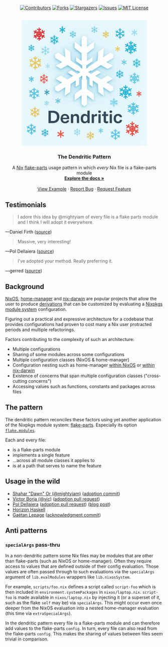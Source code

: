<a id="readme-top"></a>
<div align="center">

[![Contributors][contributors-shield]][contributors-url]
[![Forks][forks-shield]][forks-url]
[![Stargazers][stars-shield]][stars-url]
[![Issues][issues-shield]][issues-url]
[![MIT License][license-shield]][license-url]

</div>

<!-- PROJECT LOGO -->
<br />
<div align="center">
  <a href="https://github.com/mightyiam/dendritic">
    <img src="logo.jpg" alt="Logo" width="400" height="400">
  </a>

  <h3 align="center">The Dendritic Pattern</h3>

  <p align="center">
    A <a href="https://nix.dev">Nix</a> <a href="https://flake.parts">flake-parts</a> usage pattern in which <i>every</i> Nix file is a flake-parts module
    <br />
    <a href="https://github.com/mightyiam/dendritic"><strong>Explore the docs »</strong></a>
    <br />
    <br />
    <a href="https://github.com/mightyiam/dendritic">View Example</a>
    &middot;
    <a href="https://github.com/mightyiam/dendritic/issues/new?labels=bug&template=bug-report---.md">Report Bug</a>
    &middot;
    <a href="https://github.com/mightyiam/dendritic/issues/new?labels=enhancement&template=feature-request---.md">Request Feature</a>
  </p>
</div>

## Testimonials

> I adore this idea by @mightyiam of every file is a flake parts module and I think I will adopt it everywhere.

—Daniel Firth ([source](https://x.com/locallycompact/status/1909188620038046038))

> Massive, very interesting!

—Pol Dellaiera ([source](https://discourse.nixos.org/t/pattern-every-file-is-a-flake-parts-module/61271/2?u=mightyiam))

> I’ve adopted your method. Really preferring it.

—gerred ([source](https://x.com/devgerred/status/1909206297532117469))

## Background

[NixOS](https://nixos.org/manual/nixos/unstable/),
[home-manager](https://github.com/nix-community/home-manager) and
[nix-darwin](https://github.com/nix-darwin/nix-darwin)
are popular projects that allow the user to produce [derivations](https://nix.dev/tutorials/nix-language.html#derivations)
that can be customized by evaluating a [Nixpkgs module system](https://nix.dev/tutorials/module-system/) configuration.

Figuring out a practical and expressive architecture for a codebase that provides configurations had proven to cost many a Nix user protracted periods and multiple refactorings.

Factors contributing to the complexity of such an architecture:

- Multiple configurations
- Sharing of some modules across some configurations
- Multiple configuration classes (NixOS & home-manager)
- Configuration nesting such as home-manager [within NixOS](https://nix-community.github.io/home-manager/index.xhtml#sec-install-nixos-module) or [within nix-darwin](https://nix-community.github.io/home-manager/index.xhtml#sec-install-nix-darwin-module)
- Existence of concerns that span multiple configuration classes ("cross-cutting concerns")
- Accessing values such as functions, constants and packages across files

## The pattern

The dendritic pattern reconciles these factors using yet another application of the Nixpkgs module system: [flake-parts](https://flake.parts).
Especially its option [`flake.modules`](https://flake.parts/options/flake-parts-modules.html).

Each and every file:
- is a flake-parts module
- implements a single feature
- ...across all module classes it applies to
- is at a path that serves to name the feature

## Usage in the wild

- [Shahar "Dawn" Or (@mightyiam)](https://github.com/mightyiam/infra) ([adoption commit](https://github.com/mightyiam/infra/commit/b45e9e13759017fe18950ccc3b6deee2347e9175))
- [Victor Borja (@vic)](https://github.com/vic/vix) ([adoption pull request](https://github.com/vic/vix/pull/115))
- [Pol Dellaiera](https://github.com/drupol/nixos-x260) ([adoption pull request](https://github.com/drupol/nixos-x260/pull/83)) ([blog post](https://not-a-number.io/2025/refactoring-my-infrastructure-as-code-configurations/))
- [Horizon Haskell](https://gitlab.horizon-haskell.net/nix/gitlab-ci)
- [Gaétan Lepage](https://github.com/GaetanLepage/nix-config) ([acknowledgment commit](https://github.com/GaetanLepage/nix-config/commit/3ed89eae1a8e13c1910eac5f89f2cdb4f48756ff))

## Anti patterns

### `specialArgs` pass-thru

In a non-dendritic pattern some Nix files may be modules that are other than flake-parts
(such as NixOS or home-manager).
Often they require access to values that are defined outside of their config evaluation.
Those values are often passed through to such evaluations
via the `specialArgs` argument of `lib.evalModules` wrappers like `lib.nixosSystem`.

For example, `scripts/foo.nix` defines a script called `script-foo`
which is then included in `environment.systemPackages` in `nixos/laptop.nix`.
`script-foo` is made available in `nixos/laptop.nix` by injecting it
(or a superset of it, such as the flake `self` may be) via `specialArgs`.
This might occur even once deeper from the NixOS evaluation into a nested home-manager evaluation
(this time via `extraSpecialArgs`).

In the dendritic pattern
every file is a flake-parts module and can therefore add values to the flake-parts `config`.
In turn, every file can also read from the flake-parts `config`.
This makes the sharing of values between files seem trivial in comparison.
<!-- MARKDOWN LINKS & IMAGES -->
[contributors-shield]: https://img.shields.io/github/contributors/mightyiam/dendritic.svg?style=for-the-badge
[contributors-url]: https://github.com/mightyiam/dendritic/graphs/contributors
[forks-shield]: https://img.shields.io/github/forks/mightyiam/dendritic.svg?style=for-the-badge
[forks-url]: https://github.com/mightyiam/dendritic/network/members
[stars-shield]: https://img.shields.io/github/stars/mightyiam/dendritic.svg?style=for-the-badge
[stars-url]: https://github.com/mightyiam/dendritic/stargazers
[issues-shield]: https://img.shields.io/github/issues/mightyiam/dendritic.svg?style=for-the-badge
[issues-url]: https://github.com/mightyiam/dendritic/issues
[license-shield]: https://img.shields.io/github/license/mightyiam/dendritic.svg?style=for-the-badge
[license-url]: https://github.com/mightyiam/dendritic/blob/master/LICENSE.txt
